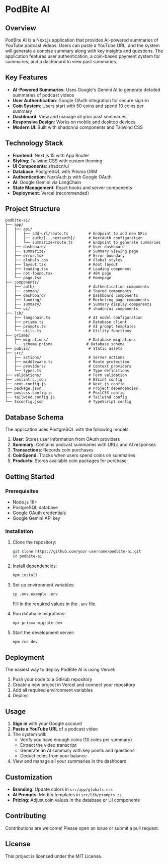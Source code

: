 # PodBite AI 

## Overview

PodBite AI is a Next.js application that provides AI-powered summaries of YouTube podcast videos. Users can paste a YouTube URL, and the system will generate a concise summary along with key insights and questions. The application features user authentication, a coin-based payment system for summaries, and a dashboard to view past summaries.

## Key Features

- **AI-Powered Summaries**: Uses Google's Gemini AI to generate detailed summaries of podcast videos
- **User Authentication**: Google OAuth integration for secure sign-in
- **Coin System**: Users start with 50 coins and spend 10 coins per summary
- **Dashboard**: View and manage all your past summaries
- **Responsive Design**: Works on mobile and desktop devices
- **Modern UI**: Built with shadcn/ui components and Tailwind CSS

## Technology Stack

- **Frontend**: Next.js 15 with App Router
- **Styling**: Tailwind CSS with custom theming
- **UI Components**: shadcn/ui
- **Database**: PostgreSQL with Prisma ORM
- **Authentication**: NextAuth.js with Google OAuth
- **AI**: Google Gemini via LangChain
- **State Management**: React hooks and server components
- **Deployment**: Vercel (recommended)

## Project Structure

```
podbite-ai/
├── app/
│   ├── api/
│   │   ├── add-url/route.ts         # Endpoint to add new URLs
│   │   ├── auth/[...nextauth]/      # NextAuth configuration
│   │   └── summarize/route.ts       # Endpoint to generate summaries
│   ├── dashboard/                   # User dashboard
│   ├── summarize/                   # Summary viewing page
│   ├── error.tsx                    # Error boundary
│   ├── globals.css                  # Global styles
│   ├── layout.tsx                   # Root layout
│   ├── loading.tsx                  # Loading component
│   ├── not-found.tsx                # 404 page
│   └── page.tsx                     # Homepage
├── components/
│   ├── auth/                        # Authentication components
│   ├── common/                      # Shared components
│   ├── dashboard/                   # Dashboard components
│   ├── landing/                     # Marketing page components
│   ├── summary/                     # Summary display components
│   └── ui/                          # shadcn/ui components
├── lib/
│   ├── langchain.ts                 # AI model configuration
│   ├── prisma.ts                    # Database client
│   ├── prompts.ts                   # AI prompt templates
│   └── utils.ts                     # Utility functions
├── prisma/
│   ├── migrations/                  # Database migrations
│   └── schema.prisma               # Database schema
├── public/                          # Static assets
├── src/
│   ├── actions/                     # Server actions
│   ├── middleware.ts                # Route protection
│   ├── providers/                   # Context providers
│   └── types.ts                     # Type definitions
├── validations/                     # Form validation
├── .eslintrc.json                   # ESLint config
├── next.config.js                   # Next.js config
├── package.json                     # Project dependencies
├── postcss.config.js                # PostCSS config
├── tailwind.config.js               # Tailwind config
└── tsconfig.json                    # TypeScript config
```

## Database Schema

The application uses PostgreSQL with the following models:

1. **User**: Stores user information from OAuth providers
2. **Summary**: Contains podcast summaries with URLs and AI responses
3. **Transactions**: Records coin purchases
4. **CoinSpend**: Tracks when users spend coins on summaries
5. **Products**: Stores available coin packages for purchase

## Getting Started

### Prerequisites

- Node.js 18+
- PostgreSQL database
- Google OAuth credentials
- Google Gemini API key

### Installation

1. Clone the repository:
   ```bash
   git clone https://github.com/your-username/podbite-ai.git
   cd podbite-ai
   ```

2. Install dependencies:
   ```bash
   npm install
   ```

3. Set up environment variables:
   ```bash
   cp .env.example .env
   ```
   Fill in the required values in the `.env` file.

4. Run database migrations:
   ```bash
   npx prisma migrate dev
   ```

5. Start the development server:
   ```bash
   npm run dev
   ```

## Deployment

The easiest way to deploy PodBite AI is using Vercel:

1. Push your code to a GitHub repository
2. Create a new project in Vercel and connect your repository
3. Add all required environment variables
4. Deploy!

## Usage

1. **Sign in** with your Google account
2. **Paste a YouTube URL** of a podcast video
3. The system will:
   - Verify you have enough coins (10 coins per summary)
   - Extract the video transcript
   - Generate an AI summary with key points and questions
   - Deduct coins from your balance
4. View and manage all your summaries in the dashboard

## Customization

- **Branding**: Update colors in `src/app/globals.css`
- **AI Prompts**: Modify templates in `src/lib/prompts.ts`
- **Pricing**: Adjust coin values in the database or UI components

## Contributing

Contributions are welcome! Please open an issue or submit a pull request.

## License

This project is licensed under the MIT License.
